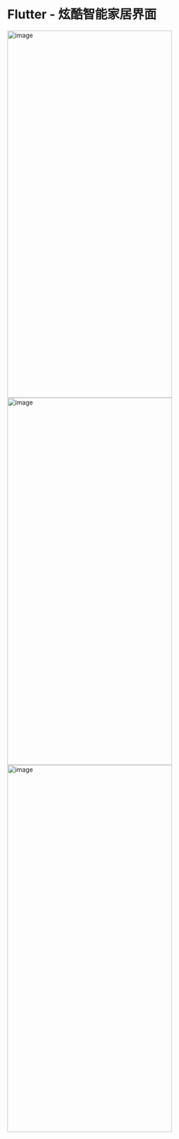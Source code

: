 # Flutter - 炫酷智能家居界面


<img width="375" height="835" alt="image" src="https://github.com/user-attachments/assets/8cf0984b-dcc7-40d4-a67e-31e285599823" />

<img width="375" height="835" alt="image" src="https://github.com/user-attachments/assets/ea967789-2cba-4338-8553-d46e6c81a71b" />

<img width="375" height="835" alt="image" src="https://github.com/user-attachments/assets/2d516926-501b-4636-9263-1f222ef223eb" />
